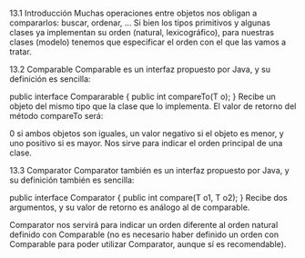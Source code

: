 13.1 Introducción
Muchas operaciones entre objetos nos obligan a compararlos: buscar, ordenar, … Si bien los tipos primitivos y algunas clases ya implementan su orden (natural, lexicográfico), para nuestras clases (modelo) tenemos que especificar el orden con el que las vamos a tratar.

13.2 Comparable
Comparable es un interfaz propuesto por Java, y su definición es sencilla:

public interface Compararable<T> {
     public int compareTo(T o);
}
Recibe un objeto del mismo tipo que la clase que lo implementa. El valor de retorno del método compareTo será:

0 si ambos objetos son iguales,
un valor negativo si el objeto es menor,
y uno positivo si es mayor.
Nos sirve para indicar el orden principal de una clase.

13.3 Comparator
Comparator también es un interfaz propuesto por Java, y su definición también es sencilla:

public interface Comparator<T> {
     public int compare(T o1, T o2);
}
Recibe dos argumentos, y su valor de retorno es análogo al de comparable.

Comparator nos servirá para indicar un orden diferente al orden natural definido con Comparable (no es necesario haber definido un orden con Comparable para poder utilizar Comparator, aunque sí es recomendable).
